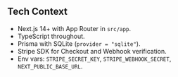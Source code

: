 ## Tech Context

- Next.js 14+ with App Router in `src/app`.
- TypeScript throughout.
- Prisma with SQLite (`provider = "sqlite"`).
- Stripe SDK for Checkout and Webhook verification.
- Env vars: `STRIPE_SECRET_KEY`, `STRIPE_WEBHOOK_SECRET`, `NEXT_PUBLIC_BASE_URL`.


